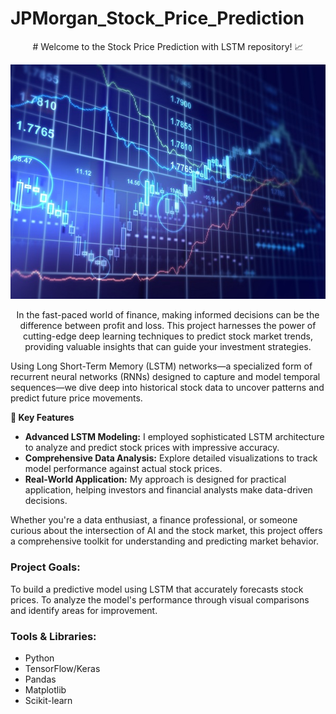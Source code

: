 # JPMorgan_Stock_Price_Prediction

<p align="center">
  # Welcome to the Stock Price Prediction with LSTM repository! 📈
</p>

<p align="center">
  <img src="Images/stock-chart.jpg" alt="Description of Image" width="600"/>
</p>


<p align="center"> In the fast-paced world of finance, making informed decisions can be the difference between profit and loss. This project harnesses the power of cutting-edge deep learning techniques to predict stock market trends, providing valuable insights that can guide your investment strategies.

Using Long Short-Term Memory (LSTM) networks—a specialized form of recurrent neural networks (RNNs) designed to capture and model temporal sequences—we dive deep into historical stock data to uncover patterns and predict future price movements.

**🌟 Key Features**
- **Advanced LSTM Modeling:** I employed sophisticated LSTM architecture to analyze and predict stock prices with impressive accuracy.
- **Comprehensive Data Analysis:** Explore detailed visualizations to track model performance against actual stock prices.
- **Real-World Application:** My approach is designed for practical application, helping investors and financial analysts make data-driven decisions.
  
Whether you're a data enthusiast, a finance professional, or someone curious about the intersection of AI and the stock market, this project offers a comprehensive toolkit for understanding and predicting market behavior.
</p>

### Project Goals:
To build a predictive model using LSTM that accurately forecasts stock prices.
To analyze the model's performance through visual comparisons and identify areas for improvement.

### Tools & Libraries:
- Python
- TensorFlow/Keras
- Pandas
- Matplotlib
- Scikit-learn



